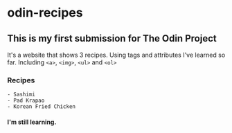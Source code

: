 # odin-recipes
## This is my first submission for The Odin Project
It's a website that shows 3 recipes. Using tags and attributes I've learned so far. Including `<a>`, `<img>`, `<ul>` and `<ol>`
### Recipes
    - Sashimi
    - Pad Krapao
    - Korean Fried Chicken
#### I'm still learning.